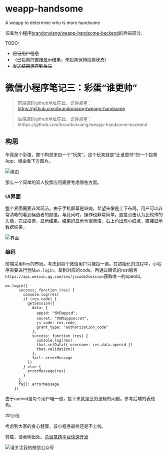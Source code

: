 # weapp-handsome
A weapp to determine who is more handsome

该库为小程序[brandonxiang/weapp-handsome-backend](https://github.com/brandonxiang/weapp-handsome-backend/)的后端部分。

TODO:

- ~~验证用户信息~~
- ~~（已投票的直接显示结果，未投票保持投票状态）~~
- ~~发送结果保存到后端~~

# 微信小程序笔记三：彩蛋“谁更帅”

> 前端源码github地址在此，记得点星：
https://github.com/brandonxiang/weapp-handsome

> 后端源码github地址在此，记得点星：
hhttps://github.com/brandonxiang/weapp-handsome-backend

## 构思

毕竟是个彩蛋，整个构思来自一个“玩笑”。这个玩笑就是“比谁更帅”的一个投票App，缘由看下方图片。

![缘由](http://upload-images.jianshu.io/upload_images/685800-c3014c724e536aa3.jpg?imageMogr2/auto-orient/strip%7CimageView2/2/w/1240)

那么一个简单的双人投票应用需要考虑哪些方面。


### UI界面
整个界面需要非常简洁。由于手机屏幕是纵向，希望头像是上下布局。用户可以非常清晰的看到候选者的颜值。与此同时，操作也非常简单。直接点击认为比较帅的头像，完成投票，显示结果。结果的显示也很简洁，右上角出现小红点，直接显示数据结果。

![界面](http://upload-images.jianshu.io/upload_images/685800-31359de87b84f084.jpg?imageMogr2/auto-orient/strip%7CimageView2/2/w/1240)

### 编码

前端采用flex的布局。考虑到每个微信用户只能投一票。在初始化的过程中，小程序需要进行登陆`wx.login`，拿到对应的code。再通过腾讯的rest服务`https://api.weixin.qq.com/sns/jscode2session`获取唯一的openid。

```
wx.login({
      success: function (res) {
        console.log(res)
        if (res.code) {
          getSession({
            data: {
              appid: "你的appid",
              secret: "你的appsecret",
              js_code: res.code,
              grant_type: "authorization_code"
            },
            success: function (res) {
              console.log(res)
              that.setData({ username: res.data.openid })
              that.validation()
            },
            fail: errorMessage
          })
        } else {
          errorMessage(res)
        }
      },
      fail: errorMessage
    })
```

由于openid是每个用户唯一值，接下来就是业务逻辑的问题。参考后端的表结构。

##小结

考虑到大家的身心健康，该小程序最终还是不上线。

转载，请表明出处。[总目录跨平台快速开发](http://www.jianshu.com/p/0348e33fb9d0)

![请关注我的微信公众号](http://upload-images.jianshu.io/upload_images/685800-b90086f21952919c.jpg?imageMogr2/auto-orient/strip%7CimageView2/2/w/1240)
